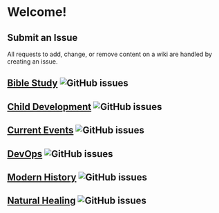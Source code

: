 # Welcome!

## Submit an Issue

All requests to add, change, or remove content on a wiki are handled by creating an issue.

## [Bible Study](https://github.com/wikip-co/bible-study_source/issues) ![GitHub issues](https://img.shields.io/github/issues/wikip-co/bible-study_source?style=flat-square)

## [Child Development](https://github.com/wikip-co/child-development_source/issues) ![GitHub issues](https://img.shields.io/github/issues/wikip-co/child-development_source?style=flat-square)

## [Current Events](https://github.com/wikip-co/current-events_source/issues) ![GitHub issues](https://img.shields.io/github/issues/wikip-co/current-events_source?style=flat-square)

## [DevOps](https://github.com/wikip-co/devops_source/issues) ![GitHub issues](https://img.shields.io/github/issues/wikip-co/devops_source?style=flat-square)

## [Modern History](https://github.com/wikip-co/modern-history_source/issues) ![GitHub issues](https://img.shields.io/github/issues/wikip-co/modern-history_source?style=flat-square)

## [Natural Healing](https://github.com/wikip-co/natural-healing_source/issues) ![GitHub issues](https://img.shields.io/github/issues/wikip-co/natural-healing_source?style=flat-square)
